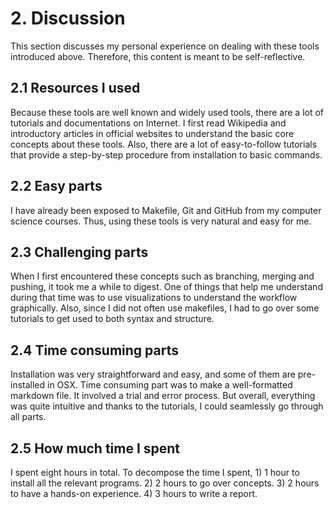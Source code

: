 # 2. Discussion
This section discusses my personal experience on dealing with these tools introduced above. Therefore, this content is meant to be self-reflective.

## 2.1 Resources I used
Because these tools are well known and widely used tools, there are a lot of tutorials and documentations on Internet. I first read Wikipedia and introductory articles in official websites to understand the basic core concepts about these tools. Also, there are a lot of easy-to-follow tutorials that provide a step-by-step procedure from installation to basic commands. 

## 2.2 Easy parts
I have already been exposed to Makefile, Git and GitHub from my computer science courses. Thus, using these tools is very natural and easy for me. 

## 2.3 Challenging parts
When I first encountered these concepts such as branching, merging and pushing, it took me a while to digest. One of things that help me understand during that time was to use visualizations to understand the workflow graphically. Also, since I did not often use makefiles, I had to go over some tutorials to get used to both syntax and structure.

## 2.4 Time consuming parts
Installation was very straightforward and easy, and some of them are pre-installed in OSX. Time consuming part was to make a well-formatted markdown file. It involved a trial and error process. But overall, everything was quite intuitive and thanks to the tutorials, I could seamlessly go through all parts.

## 2.5 How much time I spent
I spent eight hours in total. To decompose the time I spent, 1) 1 hour to install all the relevant programs. 2) 2 hours to go over concepts. 3) 2 hours to have a hands-on experience. 4) 3 hours to write a report.
